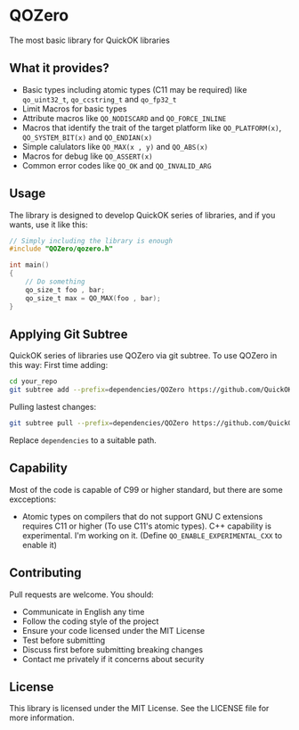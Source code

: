 # QOZero
The most basic library for QuickOK libraries

## What it provides?
- Basic types including atomic types (C11 may be required) like `qo_uint32_t`, `qo_ccstring_t` and `qo_fp32_t`
- Limit Macros for basic types 
- Attribute macros like `QO_NODISCARD` and `QO_FORCE_INLINE`
- Macros that identify the trait of the target platform like `QO_PLATFORM(x)`, `QO_SYSTEM_BIT(x)` and `QO_ENDIAN(x)`
- Simple calulators like `QO_MAX(x , y)` and `QO_ABS(x)`
- Macros for debug like `QO_ASSERT(x)` 
- Common error codes like `QO_OK` and `QO_INVALID_ARG`

## Usage
The library is designed to develop QuickOK series of libraries, and if you wants, use it like this:
```c
// Simply including the library is enough
#include "QOZero/qozero.h"

int main()
{
    // Do something
    qo_size_t foo , bar;
    qo_size_t max = QO_MAX(foo , bar);
}
```

## Applying Git Subtree
QuickOK series of libraries use QOZero via git subtree. To use QOZero in this way:
First time adding:
```bash
cd your_repo
git subtree add --prefix=dependencies/QOZero https://github.com/QuickOK/QOZero.git master --squash
```
Pulling lastest changes:
```sh
git subtree pull --prefix=dependencies/QOZero https://github.com/QuickOK/QOZero.git master --squash
```
Replace `dependencies` to a suitable path.

## Capability
Most of the code is capable of C99 or higher standard, but there are some excceptions:
- Atomic types on compilers that do not support GNU C extensions requires C11 or higher (To use C11's atomic types).
C++ capability is experimental. I'm working on it. (Define `QO_ENABLE_EXPERIMENTAL_CXX` to enable it)

## Contributing
Pull requests are welcome. You should:
- Communicate in English any time
- Follow the coding style of the project
- Ensure your code licensed under the MIT License
- Test before submitting
- Discuss first before submitting breaking changes
- Contact me privately if it concerns about security

## License
This library is licensed under the MIT License.
See the LICENSE file for more information.

